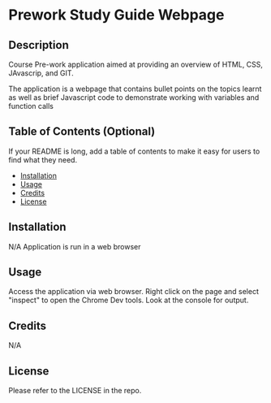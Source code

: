 #  Prework Study Guide Webpage

## Description

Course Pre-work application aimed at providing an overview of HTML, CSS, JAvascrip, and GIT. 

The application is a webpage that contains bullet points on the topics learnt as well as brief Javascript code to demonstrate working with variables and function calls

## Table of Contents (Optional)

If your README is long, add a table of contents to make it easy for users to find what they need.

- [Installation](#installation)
- [Usage](#usage)
- [Credits](#credits)
- [License](#license)

## Installation

N/A Application is run in a web browser

## Usage

Access the application via web browser. Right click on the page and select "inspect" to open the Chrome Dev tools. Look at the console for output.

## Credits

N/A

## License

Please refer to the LICENSE in the repo.
